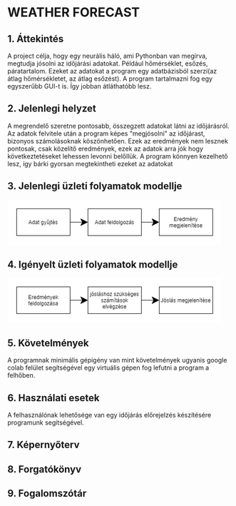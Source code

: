 # WEATHER FORECAST
## 1. Áttekintés
A project célja, hogy egy neurális háló, ami Pythonban van megírva, megtudja jósolni az időjárási adatokat. Például hőmérséklet, esőzés, páratartalom.
Ezeket az adatokat a program egy adatbázisból szerzi(az átlag hőmérsékletet, az átlag esőzést). A program tartalmazni fog egy egyszerűbb GUI-t is. Így jobban átláthatóbb lesz.

## 2. Jelenlegi helyzet
A megrendelő szeretne pontosabb, összegzett adatokat látni az időjárásról. Az adatok felvitele után a program képes "megjósolni" az időjárast, bizonyos számolásoknak köszönhetően. Ezek az eredmények nem lesznek pontosak, csak közelítő eredmények, ezek az adatok arra jók hogy következtetéseket lehessen levonni belőllük. A program könnyen kezelhető lesz, így bárki gyorsan megtekintheti ezeket az adatokat

## 3. Jelenlegi üzleti folyamatok modellje

![Buisness](pics/uzleti.png)

## 4. Igényelt üzleti folyamatok modellje

![Future](pics/future.png)

## 5. Követelmények
A programnak minimális gépigény van mint követelmények ugyanis google colab felület segítségével egy virtuális gépen fog lefutni a program a felhőben. 

## 6. Használati esetek
A felhasználónak lehetősége van egy időjárás előrejelzés készítésére programunk segítségével.

## 7. Képernyőterv


## 8. Forgatókönyv


## 9. Fogalomszótár